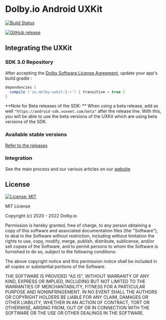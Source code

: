 # Dolby.io Android UXKit

[![Build Status](https://img.shields.io/endpoint.svg?url=https%3A%2F%2Factions-badge.atrox.dev%2Fvoxeet%2Fvoxeet-uxkit-android%2Fbadge%3Fref%3Dmain&style=flat)](https://github.com/voxeet/voxeet-uxkit-android)

[![GitHub release](https://img.shields.io/github/release/voxeet/voxeet-uxkit-android.svg)](https://github.com/voxeet/voxeet-uxkit-android/releases/)


## Integrating the UXKit

### SDK 3.0 Repository

After accepting the [Dolby Software License Agreement](https://github.com/voxeet/voxeet-sdk-android/blob/main/LICENSE), update your app's build.gradle :

```gradle
dependencies {
  compile ('io.dolby:uxkit:3.+') { transitive = true }
}
```

**Note for Beta releases of the SDK: ** When using a beta release, add as well `"https://android-sdk.voxeet.com/beta"` after the release line. With this, you will be able to use the beta versions of the UXKit which are using beta versions of the SDK.

### Available stable versions

[Refer to the releases](https://github.com/voxeet/voxeet-uxkit-android/releases)

### Integration

See the main process and our various articles on our [website](https://dolby.io/developers/interactivity-apis/client-ux-kit/uxkit-voxeet-java)

## License

[![License: MIT](https://img.shields.io/badge/License-MIT-blue.svg)](https://choosealicense.com/licenses/mit/)

MIT License

Copyright (c) 2020 - 2022 Dolby.io

Permission is hereby granted, free of charge, to any person obtaining a copy
of this software and associated documentation files (the "Software"), to deal
in the Software without restriction, including without limitation the rights
to use, copy, modify, merge, publish, distribute, sublicense, and/or sell
copies of the Software, and to permit persons to whom the Software is
furnished to do so, subject to the following conditions:

The above copyright notice and this permission notice shall be included in all
copies or substantial portions of the Software.

THE SOFTWARE IS PROVIDED "AS IS", WITHOUT WARRANTY OF ANY KIND, EXPRESS OR
IMPLIED, INCLUDING BUT NOT LIMITED TO THE WARRANTIES OF MERCHANTABILITY,
FITNESS FOR A PARTICULAR PURPOSE AND NONINFRINGEMENT. IN NO EVENT SHALL THE
AUTHORS OR COPYRIGHT HOLDERS BE LIABLE FOR ANY CLAIM, DAMAGES OR OTHER
LIABILITY, WHETHER IN AN ACTION OF CONTRACT, TORT OR OTHERWISE, ARISING FROM,
OUT OF OR IN CONNECTION WITH THE SOFTWARE OR THE USE OR OTHER DEALINGS IN THE
SOFTWARE.
